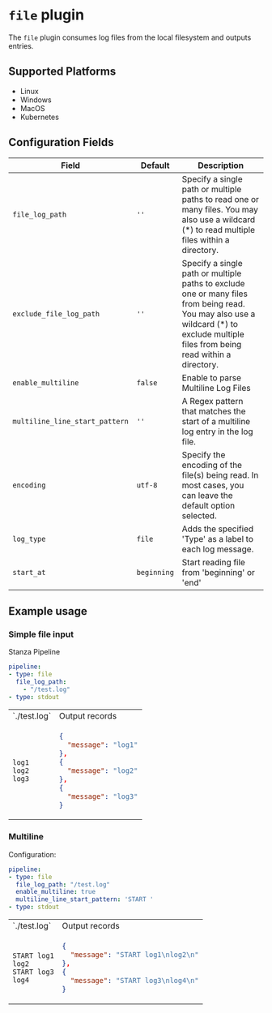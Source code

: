 # `file` plugin

The `file` plugin consumes log files from the local filesystem and outputs entries.

## Supported Platforms

- Linux
- Windows
- MacOS
- Kubernetes

## Configuration Fields

| Field | Default | Description |
| --- | --- | --- |
| `file_log_path` | `''` | Specify a single path or multiple paths to read one or many files. You may also use a wildcard (*) to read multiple files within a directory. |
| `exclude_file_log_path` | `''` | Specify a single path or multiple paths to exclude one or many files from being read. You may also use a wildcard (*) to exclude multiple files from being read within a directory. |
| `enable_multiline` | `false` | Enable to parse Multiline Log Files |
| `multiline_line_start_pattern` | `''` | A Regex pattern that matches the start of a multiline log entry in the log file. |
| `encoding` | `utf-8` | Specify the encoding of the file(s) being read. In most cases, you can leave the default option selected. |
| `log_type` | `file` | Adds the specified 'Type' as a label to each log message. |
| `start_at` | `beginning` | Start reading file from 'beginning' or 'end' |

## Example usage

### Simple file input

Stanza Pipeline
```yaml
pipeline:
- type: file
  file_log_path:
    - "/test.log"
- type: stdout

```

<table>
<tr><td> `./test.log` </td> <td> Output records </td></tr>
<tr>
<td>

```
log1
log2
log3
```

</td>
<td>

```json
{
  "message": "log1"
},
{
  "message": "log2"
},
{
  "message": "log3"
}
```

</td>
</tr>
</table>

### Multiline

Configuration:
```yaml
pipeline:
- type: file
  file_log_path: "/test.log"
  enable_multiline: true
  multiline_line_start_pattern: 'START '
- type: stdout
```

<table>
<tr><td> `./test.log` </td> <td> Output records </td></tr>
<tr>
<td>

```
START log1
log2
START log3
log4
```

</td>
<td>

```json
{
  "message": "START log1\nlog2\n"
},
{
  "message": "START log3\nlog4\n"
}
```

</td>
</tr>
</table>
